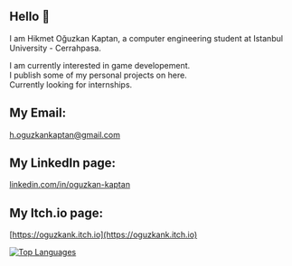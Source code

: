 ## Hello 👋<br>

I am Hikmet Oğuzkan Kaptan, a computer engineering student at Istanbul University - Cerrahpasa.<br>

I am currently interested in game developement.<br>
I publish some of my personal projects on here.<br>
Currently looking for internships.<br>

## My Email:<br>
h.oguzkankaptan@gmail.com<br>
## My LinkedIn page:<br>
[linkedin.com/in/oguzkan-kaptan](https://www.linkedin.com/in/oguzkan-kaptan)<br>
## My Itch.io page:<br>
[https://oguzkank.itch.io](https://oguzkank.itch.io)<br>

[![Top Languages](https://github-readme-stats.vercel.app/api/top-langs/?username=OguzkanK)](https://github.com/OguzkanK/github-readme-stats)
